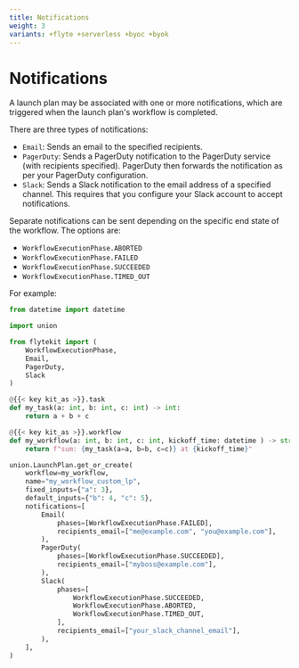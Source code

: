 ```yaml
---
title: Notifications
weight: 3
variants: +flyte +serverless +byoc +byok
---
```


# Notifications

A launch plan may be associated with one or more notifications, which are triggered when the launch plan's workflow is completed.

There are three types of notifications:
* `Email`: Sends an email to the specified recipients.
* `PagerDuty`: Sends a PagerDuty notification to the PagerDuty service (with recipients specified).
  PagerDuty then forwards the notification as per your PagerDuty configuration.
* `Slack`: Sends a Slack notification to the email address of a specified channel. This requires that you configure your Slack account to accept notifications.

Separate notifications can be sent depending on the specific end state of the workflow. The options are:
* `WorkflowExecutionPhase.ABORTED`
* `WorkflowExecutionPhase.FAILED`
* `WorkflowExecutionPhase.SUCCEEDED`
* `WorkflowExecutionPhase.TIMED_OUT`

For example:

```python
from datetime import datetime

import union

from flytekit import (
    WorkflowExecutionPhase,
    Email,
    PagerDuty,
    Slack
)

@{{< key kit_as >}}.task
def my_task(a: int, b: int, c: int) -> int:
    return a + b + c

@{{< key kit_as >}}.workflow
def my_workflow(a: int, b: int, c: int, kickoff_time: datetime ) -> str:
    return f"sum: {my_task(a=a, b=b, c=c)} at {kickoff_time}"

union.LaunchPlan.get_or_create(
    workflow=my_workflow,
    name="my_workflow_custom_lp",
    fixed_inputs={"a": 3},
    default_inputs={"b": 4, "c": 5},
    notifications=[
        Email(
            phases=[WorkflowExecutionPhase.FAILED],
            recipients_email=["me@example.com", "you@example.com"],
        ),
        PagerDuty(
            phases=[WorkflowExecutionPhase.SUCCEEDED],
            recipients_email=["myboss@example.com"],
        ),
        Slack(
            phases=[
                WorkflowExecutionPhase.SUCCEEDED,
                WorkflowExecutionPhase.ABORTED,
                WorkflowExecutionPhase.TIMED_OUT,
            ],
            recipients_email=["your_slack_channel_email"],
        ),
    ],
)
```
